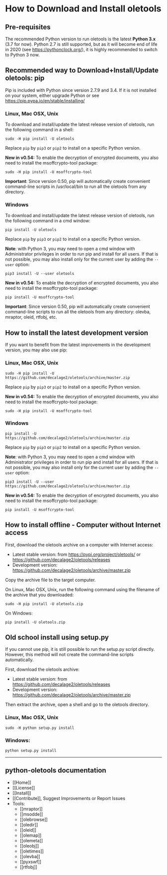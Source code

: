 How to Download and Install oletools
====================================

Pre-requisites
--------------

The recommended Python version to run oletools is the latest **Python 3.x** (3.7 for now). 
Python 2.7 is still supported, but as it will become end of life in 2020 (see https://pythonclock.org/), it is highly
recommended to switch to Python 3 now.

Recommended way to Download+Install/Update oletools: pip
--------------------------------------------------------

Pip is included with Python since version 2.7.9 and 3.4. If it is not installed on your
system, either upgrade Python or see https://pip.pypa.io/en/stable/installing/

### Linux, Mac OSX, Unix

To download and install/update the latest release version of oletools,
run the following command in a shell:

```text
sudo -H pip install -U oletools
```

Replace `pip` by `pip3` or `pip2` to install on a specific Python version.

**New in v0.54:** To enable the decryption of encrypted documents, you also need to install the msoffcrypto-tool package:
```text
sudo -H pip install -U msoffcrypto-tool
```


**Important**: Since version 0.50, pip will automatically create convenient command-line scripts
in /usr/local/bin to run all the oletools from any directory.

### Windows

To download and install/update the latest release version of oletools,
run the following command in a cmd window:

```text
pip install -U oletools
```

Replace `pip` by `pip3` or `pip2` to install on a specific Python version.

**Note**: with Python 3, you may need to open a cmd window with Administrator privileges in order to run pip 
and install for all users. If that is not possible, you may also install only for the current user 
by adding the `--user` option:

```text
pip3 install -U --user oletools
```

**New in v0.54:** To enable the decryption of encrypted documents, you also need to install the msoffcrypto-tool package:
```text
pip install -U msoffcrypto-tool
```

**Important**: Since version 0.50, pip will automatically create convenient command-line scripts
to run all the oletools from any directory: olevba, mraptor, oleid, rtfobj, etc.


How to install the latest development version
---------------------------------------------

If you want to benefit from the latest improvements in the development version,
you may also use pip:

### Linux, Mac OSX, Unix

```text
sudo -H pip install -U https://github.com/decalage2/oletools/archive/master.zip
```

Replace `pip` by `pip3` or `pip2` to install on a specific Python version.

**New in v0.54:** To enable the decryption of encrypted documents, you also need to install the msoffcrypto-tool package:
```text
sudo -H pip install -U msoffcrypto-tool
```

### Windows

```text
pip install -U https://github.com/decalage2/oletools/archive/master.zip
```

Replace `pip` by `pip3` or `pip2` to install on a specific Python version.

**Note**: with Python 3, you may need to open a cmd window with Administrator privileges in order to run pip 
and install for all users. If that is not possible, you may also install only for the current user 
by adding the `--user` option:

```text
pip3 install -U --user https://github.com/decalage2/oletools/archive/master.zip
```

**New in v0.54:** To enable the decryption of encrypted documents, you also need to install the msoffcrypto-tool package:
```text
pip install -U msoffcrypto-tool
```


How to install offline - Computer without Internet access
---------------------------------------------------------

First, download the oletools archive on a computer with Internet access:
* Latest stable version: from https://pypi.org/project/oletools/ or https://github.com/decalage2/oletools/releases
* Development version: https://github.com/decalage2/oletools/archive/master.zip

Copy the archive file to the target computer.

On Linux, Mac OSX, Unix, run the following command using the filename of the
archive that you downloaded:

```text
sudo -H pip install -U oletools.zip
```

On Windows:

```text
pip install -U oletools.zip
```


Old school install using setup.py
---------------------------------

If you cannot use pip, it is still possible to run the setup.py script
directly. However, this method will not create the command-line scripts
automatically.

First, download the oletools archive:
* Latest stable version: from https://github.com/decalage2/oletools/releases
* Development version: https://github.com/decalage2/oletools/archive/master.zip

Then extract the archive, open a shell and go to the oletools directory.

### Linux, Mac OSX, Unix

```text
sudo -H python setup.py install
```

### Windows:

```text
python setup.py install
```


--------------------------------------------------------------------------

python-oletools documentation
-----------------------------

- [[Home]]
- [[License]]
- [[Install]]
- [[Contribute]], Suggest Improvements or Report Issues
- Tools:
	- [[mraptor]]
	- [[msodde]]
	- [[olebrowse]]
	- [[oledir]]
	- [[oleid]]
	- [[olemap]]
	- [[olemeta]]
	- [[oleobj]]
	- [[oletimes]]
	- [[olevba]]
	- [[pyxswf]]
	- [[rtfobj]]
